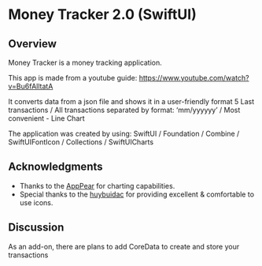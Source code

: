 # Money Tracker 2.0 (SwiftUI)

## Overview
Money Tracker is a money tracking application. 

This app is made from a youtube guide: https://www.youtube.com/watch?v=Bu6fAlltatA

It converts data from a json file and shows it in a user-friendly format
5 Last transactions / All transactions separated by format: ‘mm/yyyyyy’ / Most convenient - Line Chart 

The application was created by using: SwiftUI / Foundation / Combine /  SwiftUIFontIcon / Collections / SwiftUICharts

## Acknowledgments
- Thanks to the [AppPear](https://github.com/AppPear/ChartView) for charting capabilities.
- Special thanks to the [huybuidac](https://github.com/huybuidac/SwiftUIFontIcon) for providing excellent & comfortable to use icons.

## Discussion
As an add-on, there are plans to add CoreData to create and store your transactions
